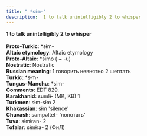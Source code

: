 ```yaml
---
title: " *sɨm-"
description:  1 to talk unintelligibly 2 to whisper
---
```

<p data-pagefind-weight="0.5">
<strong> 1 to talk unintelligibly 2 to whisper</strong><br><br>
<strong>Proto-Turkic</strong>:  *sɨm-<br>
<strong>Altaic etymology</strong>:  Altaic etymology<br>
<strong> Proto-Altaic</strong>:  *simo ( ~ -u)<br>
<strong>Nostratic</strong>:  Nostratic<br>
<strong>Russian meaning</strong>:  1 говорить невнятно 2 шептать<br>
<strong>Turkic</strong>:  *sɨm-<br>
<strong>Tungus-Manchu</strong>:  *sim-<br>
<strong>Comments</strong>:  EDT 829.<br>
<strong>Karakhanid</strong>:  sumlɨ- (MK, KB) 1<br>
<strong>Turkmen</strong>:  sɨm-sɨm 2<br>
<strong>Khakassian</strong>:  sɨm 'silence'<br>
<strong>Chuvash</strong>:  sǝmpǝltet- 'лопотать'<br>
<strong>Tuva</strong>:  sɨmɨran- 2<br>
<strong>Tofalar</strong>:  sɨmɨra- 2 (ФиЛ)<br>

</p>
